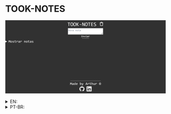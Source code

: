 # TOOK-NOTES



![alt text](./preview.png)

<details>
<summary>EN:</summary>

### About the project

- A minimalist website made with basic html, tailwindcss and js to put notes in, without any database and complex css, my initial idea was that the user could print the notes like an html ou markdown and not like an normal text but i didn't find an way to include this, this will be an future feature, but my code waits for the user's note content, then when the button "Send" is pressed it's created an details element at the bottom of the "Show notes" element, the user can't change the title because it's devided by date and time.(secret note: the details components fully works and a I don't know why)

### How to execute the project:

1. Have an IDE that supports HTML, CSS, JavaScript and that can run the code on screen, like vscode with live server;
2. Clone this repository using `git clone https://github.com/arthurdev06/took-notes` command;
3. Execute these commands on the file's directory
   <br>`npm install -D tailwindcss npx tailwindcs init`;
4. And after
   <br>`npx tailwindcss -i ./src/input.css -o ./dist/output.css --watch`;
5. If you have any problems access [tailwindcss.com](https://tailwindcss.com/).
</details>

<details>
<summary>PT-BR:</summary>

<h3>Sobre</h3>

- Um site minimalista feito com html, tailwindcss e js para escrever anotações, sem banco de dados, sem muito css, minha ideia inicial era de ao invés as notas serem digitadas como texto normal seriam digitadas como html ou md, mas não encontrei um jeito de fazer a não se trocando o código base, mas meu código espera o usuário digitar o conteúdo da nota e clicar no botão de enviar que cria um details abaixo o details de mostrar anotações, não dá para mudar o título pois o título é definido automáticamente pela data e horário.
- O details de Mostrar notas está localizado a direita pois quero que as notas grandes fiquem de seu tamanho e não fiquem em colunas retas.(o componente details funciona completamente e não sei por que)

### Como executar o projeto:

1. Tenha uma IDE que suporte HTML, CSS, JavaScript e que consiga rodar o código atualizando na tela, no vscode temos a extensão do live server;
2. Dê um `git clone https://github.com/arthurdev06/took-notes`;
3. Execute estes comando no terminal do diretório dos arquivos `npm install -D tailwindcss npx tailwindcs init`;
4. E depois <br>
   `npx tailwindcss -i ./src/input.css -o ./dist/output.css --watch`;
5. Se tiver dúvidas ou erros acesse [tailwindcss.com](https://tailwindcss.com/).
</details>
